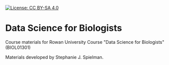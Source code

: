 [![License: CC BY-SA 4.0](https://img.shields.io/badge/License-CC%20BY--SA%204.0-lightgrey.svg)](https://creativecommons.org/licenses/by-sa/4.0/)

# Data Science for Biologists

Course materials for Rowan University Course "Data Science for Biologists" (BIOL01301)

Materials developed by Stephanie J. Spielman.


<!--
A variable is a quantity, quality, or property that you can measure.

A value is the state of a variable when you measure it. The value of a variable may change from measurement to measurement.

An observation or case is a set of measurements made under similar conditions (you usually make all of the measurements in an observation at the same time and on the same object). An observation will contain several values, each associated with a different variable. I’ll sometimes refer to an observation as a case or data point.

Tabular data is a table of values, each associated with a variable and an observation. Tabular data is tidy if each value is placed in its own cell, each variable in its own column, and each observation in its own row.
-->